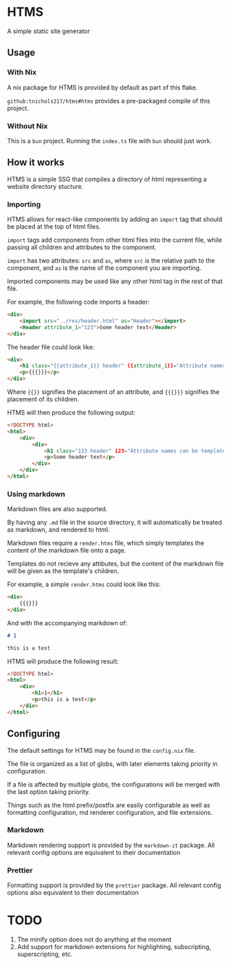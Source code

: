 # HTMS

A simple static site generator

## Usage

### With Nix

A nix package for HTMS is provided by default as part of this flake.

`github:tnichols217/htms#htms` provides a pre-packaged compile of this project.

### Without Nix

This is a `bun` project. Running the `index.ts` file with `bun` should just work.

## How it works

HTMS is a simple SSG that compiles a directory of html representing a website directory stucture.

### Importing

HTMS allows for react-like components by adding an `import` tag that should be placed at the top of html files.

`import` tags add components from other html files into the current file, while passing all children and attributes to the component.

`import` has two attributes: `src` and `as`, where `src` is the relative path to the component, and `as` is the name of the component you are importing.

Imported components may be used like any other html tag in the rest of that file.

For example, the following code imports a header:

```html
<div>
    <import src="../res/header.html" as="Header"></import>
    <Header attribute_1="123">Some header text</Header>
</div>
```

The header file could look like:

```html
<div>
    <h1 class="{{attribute_1}} header" {{attribute_1}}="Attribute names can be templated too">This is a header {{test-attr}}</h1>
    <p>{{{}}}</p>
</div>
```

Where `{{}}` signifies the placement of an attribute, and `{{{}}}` signifies the placement of its children.

HTMS will then produce the following output:

```html
<!DOCTYPE html>
<html>
    <div>
        <div>
            <h1 class="123 header" 123="Attribute names can be templated too">This is a header 123</h1>
            <p>Some header text</p>
        </div>
    </div>
</html>
```

### Using markdown

Markdown files are also supported.

By having any `.md` file in the source directory, it will automatically be treated as markdown, and rendered to html.

Markdown files require a `render.htms` file, which simply templates the content of the markdown file onto a page.

Templates do not recieve any attibutes, but the content of the markdown file will be given as the template's children.

For example, a simple `render.htms` could look like this:

```html
<div>
    {{{}}}
</div>
```

And with the accompanying markdown of:

```md
# 1

this is a test
```

HTMS will produce the following result:

```html
<!DOCTYPE html>
<html>
    <div>
        <h1>1</h1>
        <p>this is a test</p>
    </div>
</html>
```

## Configuring

The default settings for HTMS may be found in the `config.nix` file.

The file is organized as a list of globs, with later elements taking priority in configuration.

If a file is affected by multiple globs, the configurations will be merged with the last option taking priority.

Things such as the html prefix/postfix are easily configurable as well as formatting configuration, md renderer configuration, and file extensions.

### Markdown

Markdown rendering support is provided by the `markdown-it` package. All relevant config options are equivalent to their documentation

### Prettier

Formatting support is provided by the `prettier` package. All relevant config options also equivalent to their documentation

# TODO

1. The minify option does not do anything at the moment
2. Add support for markdown extensions for highlighting, subscripting, superscripting, etc.
